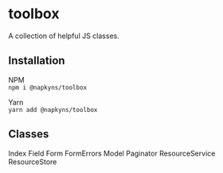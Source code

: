 # toolbox
A collection of helpful JS classes.

## Installation
NPM  
``npm i @napkyns/toolbox``

Yarn  
``yarn add @napkyns/toolbox``

## Classes

Index
Field
Form
FormErrors
Model
Paginator
ResourceService
ResourceStore